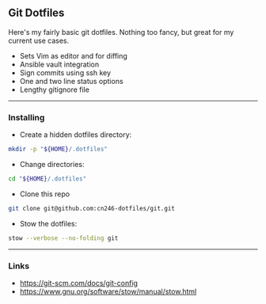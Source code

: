 ## Git Dotfiles

Here's my fairly basic git dotfiles.
Nothing too fancy, but great for my current use cases.

- Sets Vim as editor and for diffing
- Ansible vault integration
- Sign commits using ssh key
- One and two line status options
- Lengthy gitignore file

----

### Installing
- Create a hidden dotfiles directory:
```bash
mkdir -p "${HOME}/.dotfiles"
```

- Change directories:
```bash
cd "${HOME}/.dotfiles"
```

- Clone this repo
```bash
git clone git@github.com:cn246-dotfiles/git.git
```

- Stow the dotfiles:
```bash
stow --verbose --no-folding git
```

----

### Links
- https://git-scm.com/docs/git-config
- https://www.gnu.org/software/stow/manual/stow.html

